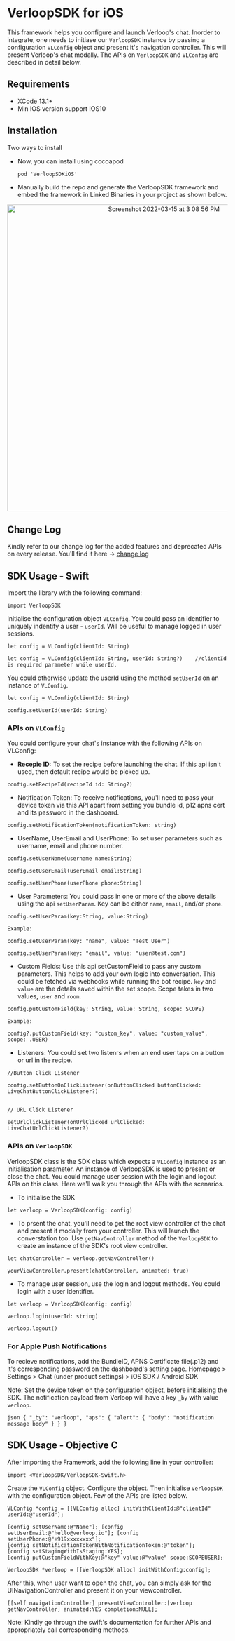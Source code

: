 # VerloopSDK for iOS

This framework helps you configure and launch Verloop's chat. Inorder to integrate, one needs to initiase our `VerloopSDK` instance by passing a configuration `VLConfig` object and present it's navigation controller. This will present Verloop's chat modally. The APIs on `VerloopSDK` and `VLConfig` are described in detail below. 


## **Requirements**

- XCode 13.1+
- Min IOS version support IOS10

## **Installation**

Two ways to install

- Now, you can install using cocoapod 
  ```
  pod 'VerloopSDKiOS'
  ```
  
- Manually build the repo and generate the VerloopSDK framework and embed the framework in Linked Binaries in your project as shown below. 
<p align="center">
<img width="700" alt="Screenshot 2022-03-15 at 3 08 56 PM" src="https://user-images.githubusercontent.com/98142458/158394191-f40ef1b5-89eb-41cb-8110-dfcd54b700be.png">
</p>



## **Change Log**

Kindly refer to our change log for the added features and deprecated APIs on every release. You'll find it here -> [change log](https://github.com/verloop/ios-sdk/wiki/Change-log) 


## **SDK Usage - Swift** 

 
Import the library with the following command: 

```
import VerloopSDK
```

Initialise the configuration object `VLConfig`. You could pass an identifier to uniquely indentify a user  - `userId`. Will be useful to manage logged in user sessions. 

```
let config = VLConfig(clientId: String)

let config = VLConfig(clientId: String, userId: String?)    //clientId is required parameter while userId.
```
You could otherwise update the userId using the method `setUserId` on an instance of `VLConfig`.  

```
let config = VLConfig(clientId: String)

config.setUserId(userId: String)
```


### APIs on `VLConfig`

You could configure your chat's instance with the following APIs on VLConfig:

- **Recepie ID:** To set the recipe before launching the chat. If this api isn't used, then default recipe would be picked up.

``` 
config.setRecipeId(recipeId id: String?)
```

- Notification Token: To receive notifications, you'll need to pass your device token via this API apart from setting you bundle id, p12 apns cert and its password in the dashboard. 

```
config.setNotificationToken(notificationToken: string)
```


- UserName, UserEmail and UserPhone: To set user parameters such as username, email and phone number. 


```
config.setUserName(username name:String)

config.setUserEmail(userEmail email:String)

config.setUserPhone(userPhone phone:String)
```

- User Parameters: You could pass in one or more of the above details using the api `setUserParam`. Key can be either `name`, `email`, and/or `phone`.

```
config.setUserParam(key:String, value:String)

Example: 

config.setUserParam(key: "name", value: "Test User")

config.setUserParam(key: "email", value: "user@test.com")
```

- Custom Fields: Use this api setCustomField to pass any custom parameters. This helps to add your own logic into conversation. This could be fetched via webhooks while running the bot recipe. `key` and `value` are the details saved within the set scope. Scope takes in two values, `user` and `room`.

```
config.putCustomField(key: String, value: String, scope: SCOPE)

Example:
                        
config?.putCustomField(key: "custom_key", value: "custom_value", scope: .USER)

```


- Listeners: You could set two listenrs when an end user taps on a button or url in the recipe. 

```
//Button Click Listener

config.setButtonOnClickListener(onButtonClicked buttonClicked: LiveChatButtonClickListener?)


// URL Click Listener

setUrlClickListener(onUrlClicked urlClicked: LiveChatUrlClickListener?)

```


### APIs on `VerloopSDK`

VerloopSDK class is the SDK class which expects a `VLConfig` instance as an initialisation parameter. An instance of VerloopSDK is used to present or close the chat. You could manage user session with the login and logout APIs on this class. Here we'll walk you through the APIs with the scenarios.  

- To initialise the SDK
```
let verloop = VerloopSDK(config: config)     
```

- To prsent the chat, you'll need to get the root view controller of the chat and present it modally from your controller. This will launch the converstation too. Use `getNavController` method of the `VerloopSDK` to create an instance of the SDK's root view controller. 

```
let chatController = verloop.getNavController()

yourViewController.present(chatController, animated: true)
```

- To manage user session, use the login and logout methods. You could login with a user identifier. 

```
let verloop = VerloopSDK(config: config)    

verloop.login(userId: string)

verloop.logout()
```

### For Apple Push Notifications 

To recieve notifications, add the BundleID, APNS Certificate file(.p12) and it's corresponding password on the dashboard's setting page. Homepage > Settings > Chat (under product settings) > iOS SDK / Android SDK

Note: Set the device token on the configuration object, before initialising the SDK. The notification payload from Verloop will have a key `_by` with value `verloop`. 

```
json { "_by": "verloop", "aps": { "alert": { "body": "notification message body" } } }
```


## **SDK Usage - Objective C** 


After importing the Framework, add the following line in your controller:

```
import <VerloopSDK/VerloopSDK-Swift.h>
```

Create the `VLConfig` object. Configure the object. Then initialise `VerloopSDK` with the configuration object. Few of the APIs are listed below. 

```
VLConfig *config = [[VLConfig alloc] initWithClientId:@"clientId" userId:@"userId"];

[config setUserName:@"Name"]; [config setUserEmail:@"hello@verloop.io"]; [config setUserPhone:@"+919xxxxxxxx"];
[config setNotificationTokenWithNotificationToken:@"token"]; 
[config setStagingWithIsStaging:YES]; 
[config putCustomFieldWithKey:@"key" value:@"value" scope:SCOPEUSER];

VerloopSDK *verloop = [[VerloopSDK alloc] initWithConfig:config]; 
```

After this, when user want to open the chat, you can simply ask for the UINavigationController and present it on your viewcontroller. 

```
[[self navigationController] presentViewController:[verloop getNavController] animated:YES completion:NULL];
```

Note: Kindly go through the swift's documentation for further APIs and appropriately call corresponding methods. 
